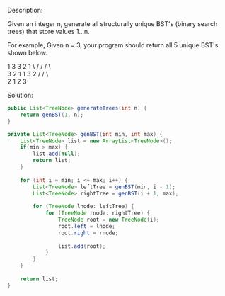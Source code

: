 Description:

Given an integer n, generate all structurally unique BST's (binary search trees) that store values 1...n.

For example,
Given n = 3, your program should return all 5 unique BST's shown below.
>
   1         3     3      2      1
    \       /     /      / \      \
     3     2     1      1   3      2
    /     /       \                 \
   2     1         2                 3


Solution:

```java
public List<TreeNode> generateTrees(int n) {
    return genBST(1, n);
}

private List<TreeNode> genBST(int min, int max) {
    List<TreeNode> list = new ArrayList<TreeNode>();
    if(min > max) {
        list.add(null);
        return list;
    }
    
    for (int i = min; i <= max; i++) {
        List<TreeNode> leftTree = genBST(min, i - 1);
        List<TreeNode> rightTree = genBST(i + 1, max);
        
        for (TreeNode lnode: leftTree) {
            for (TreeNode rnode: rightTree) {
                TreeNode root = new TreeNode(i);
                root.left = lnode;
                root.right = rnode;
                
                list.add(root);
            }
        }
    }
    
    return list;
}
```